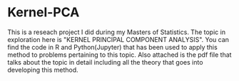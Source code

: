 # Kernel-PCA
This is a reseach project I did during my Masters of Statistics. The topic in exploration here is "KERNEL PRINCIPAL COMPONENT ANALYSIS". You can find the code in R and Python(Jupyter) that has been used to apply this method to problems pertaining to this topic. Also attached is the pdf file that talks about the topic in detail including all the theory that goes into developing this method.
